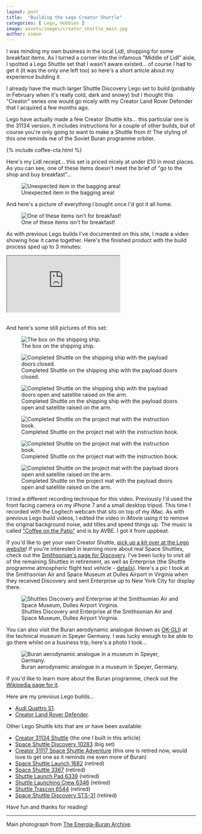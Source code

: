```yaml
---
layout: post
title:  "Building the Lego Creator Shuttle"
categories: [ Lego, Hobbies ]
image: assets/images/creator_shuttle_main.jpg
author: simon
---
```


I was minding my own business in the local Lidl, shopping for some breakfast items.  As I turned a corner into the infamous "Middle of Lidl" aisle, I spotted a Lego Shuttle set that I wasn't aware existed... of course I had to get it (it was the only one left too) so here's a short article about my experience building it.

I already have the much larger Shuttle Discovery Lego set to build (probably in February when it's really cold, dark and snowy) but I thought this "Creator" series one would go nicely with my Creator Land Rover Defender that I acquired a few months ago.

Lego have actually made a few Creator Shuttle kits... this particular one is the 31134 version.  It includes instructions for a couple of other builds, but of course you're only going to want to make a Shuttle from it!  The styling of this one reminds me of the Soviet Buran programme orbiter.

{% include coffee-cta.html %}

Here's my Lidl receipt... this set is priced nicely at under £10 in most places.  As you can see, one of these items doesn't meet the brief of "go to the shop and buy breakfast"...

<figure class="figure">
  <img src="{{ site.baseurl }}/assets/images/creator_shuttle_receipt.jpg" alt="Unexpected item in the bagging area!">
  <figcaption class="figure-caption text-center">Unexpected item in the bagging area!</figcaption>
</figure>

And here's a picture of everything I bought once I'd got it all home.

<figure class="figure">
  <img src="{{ site.baseurl }}/assets/images/creator_shuttle_breakfast_items.jpg" alt="One of these items isn't for breakfast!">
  <figcaption class="figure-caption text-center">One of these items isn't for breakfast!</figcaption>
</figure>

As with previous Lego builds I've documented on this site, I made a video showing how it came together.  Here's the finished product with the build process sped up to 3 minutes:

<div class="embed-responsive embed-responsive-16by9">
  <iframe class="embed-responsive-item" src="https://www.youtube.com/embed/oNYa7CJxuRA?si=Z6Jwt1s3ZM94a2MC" allowfullscreen></iframe>
</div><br/>

And here's some still pictures of this set:

<div class="slick-carousel">
    <div>
        <figure class="figure">
        <img src="{{ site.baseurl }}/assets/images/creator_shuttle_box_shipping_ship.jpg" class="figure-img img-fluid" alt="The box on the shipping ship.">
        <figcaption class="figure-caption text-center">The box on the shipping ship.</figcaption>
        </figure>
    </div>
    <div>
        <figure class="figure">
        <img src="{{ site.baseurl }}/assets/images/creator_shuttle_shipping_ship_doors_closed.jpg" class="figure-img img-fluid" alt="Completed Shuttle on the shipping ship with the payload doors closed.">
        <figcaption class="figure-caption text-center">Completed Shuttle on the shipping ship with the payload doors closed.</figcaption>
        </figure>
    </div>
    <div>
        <figure class="figure">
        <img src="{{ site.baseurl }}/assets/images/creator_shuttle_shipping_ship_doors_open.jpg" class="figure-img img-fluid" alt="Completed Shuttle on the shipping ship with the payload doors open and satellite raised on the arm.">
        <figcaption class="figure-caption text-center">Completed Shuttle on the shipping ship with the payload doors open and satellite raised on the arm.</figcaption>
        </figure>
    </div>
    <div>
        <figure class="figure">
        <img src="{{ site.baseurl }}/assets/images/creator_shuttle_mat_instructions_1.jpg" class="figure-img img-fluid" alt="Completed Shuttle on the project mat with the instruction book.">
        <figcaption class="figure-caption text-center">Completed Shuttle on the project mat with the instruction book.</figcaption>
        </figure>
    </div>
    <div>
        <figure class="figure">
        <img src="{{ site.baseurl }}/assets/images/creator_shuttle_mat_instructions_2.jpg" class="figure-img img-fluid" alt="Completed Shuttle on the project mat with the instruction book.">
        <figcaption class="figure-caption text-center">Completed Shuttle on the project mat with the instruction book.</figcaption>
        </figure>
    </div>
    <div>
        <figure class="figure">
        <img src="{{ site.baseurl }}/assets/images/creator_shuttle_mat_doors_open.jpg" class="figure-img img-fluid" alt="Completed Shuttle on the project mat with the payload doors open and satellite raised on the arm.">
        <figcaption class="figure-caption text-center">Completed Shuttle on the project mat with the payload doors open and satellite raised on the arm.</figcaption>
        </figure>
    </div>
</div>

I tried a different recording technique for this video.  Previously I'd used the front facing camera on my iPhone 7 and a small desktop tripod.  This time I recorded with the Logitech webcam that sits on top of my iMac.  As with previous Lego build videos, I edited the video in iMovie using it to remove the original background noise, add titles and speed things up.  The music is called ["Coffee on the Patio"](https://uppbeat.io/track/avbe/coffee-on-the-patio) and is by AVBE.  I got it from uppbeat.

If you'd like to get your own Creator Shuttle, [pick up a kit over at the Lego website](https://www.lego.com/en-gb/product/space-shuttle-31134)!  If you're interested in learning more about real Space Shuttles, check out the [Smithsonian's page for Discovery](https://airandspace.si.edu/collection-objects/space-shuttle-discovery/nasm_A20120325000).  I've been lucky to visit all of the remaining Shuttles in retirement, as well as Enterprise (the Shuttle programme atmospheric flight test vehicle - [details](https://en.wikipedia.org/wiki/Space_Shuttle_Enterprise)).  Here's a pic I took at the Smithsonian Air and Space Museum at Dulles Airport in Virginia when they received Discovery and sent Enterprise up to New York City for display there.

<figure class="figure">
  <img src="{{ site.baseurl }}/assets/images/creator_shuttle_discovery_enterprise.jpg" alt="Shuttles Discovery and Enterprise at the Smithsonian Air and Space Museum, Dulles Airport Virginia.">
  <figcaption class="figure-caption text-center">Shuttles Discovery and Enterprise at the Smithsonian Air and Space Museum, Dulles Airport Virginia.</figcaption>
</figure>

You can also visit the Buran aerodynamic analogue (known as [OK-GLI](https://en.wikipedia.org/wiki/OK-GLI)) at the technical museum in Speyer Germany.  I was lucky enough to be able to go there whilst on a business trip, here's a photo I took...

<figure class="figure">
  <img src="{{ site.baseurl }}/assets/images/creator_shuttle_buran_okgli.jpg" alt="Buran aerodynamic analogue in a museum in Speyer, Germany.">
  <figcaption class="figure-caption text-center">Buran aerodynamic analogue in a museum in Speyer, Germany.</figcaption>
</figure>

If you'd like to learn more about the Buran programme, check out the [Wikipedia page for it](https://en.wikipedia.org/wiki/Buran_programme).

Here are my previous Lego builds... 

* [Audi Quattro S1](/building-the-lego-audi-quattro).  
* [Creator Land Rover Defender](/building-the-lego-creator-land-rover-defender).

Other Lego Shuttle kits that are or have been available:

* [Creator 31134 Shuttle](https://www.lego.com/en-gb/product/space-shuttle-31134) (the one I built in this article)
* [Space Shuttle Discovery 10283](https://www.lego.com/en-gb/product/nasa-space-shuttle-discovery-10283) (big set)
* [Creator 31117 Space Shuttle Adventure](https://www.lego.com/en-gb/product/space-shuttle-adventure-31117) (this one is retired now, would love to get one as it reminds me even more of Buran)
* [Space Shuttle Launch 1682](https://brickset.com/sets/1682-1/Space-Shuttle-Launch) (retired)
* [Space Shuttle 3367](https://brickset.com/sets/3367-1/Space-Shuttle) (retired)
* [Shuttle Launch Pad 6339](https://brickset.com/sets/6339-1/Shuttle-Launch-Pad) (retired)
* [Shuttle Launching Crew 6346](https://brickset.com/sets/6346-1/Shuttle-Launching-Crew) (retired)
* [Shuttle Trascon 6544](https://brickset.com/sets/6544-1/Shuttle-Transcon-2) (retired)
* [Space Shuttle Discovery STS-31](https://brickset.com/sets/7470-1/Space-Shuttle-Discovery-STS-31) (retired)

Have fun and thanks for reading!

---
Main photograph from [The Energia-Buran Archive](https://buranarchive.space/picture?/596/category/24-ok_ks_003).
